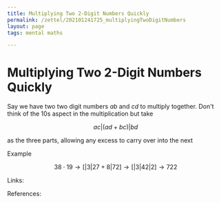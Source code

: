 ```yaml
---
title: Multiplying Two 2-Digit Numbers Quickly
permalink: /zettel/202101241725_multiplyingTwoDigitNumbers
layout: page
tags: mental maths

---
```

# Multiplying Two 2-Digit Numbers Quickly

Say we have two two digit numbers $ab$ and $cd$ to multiply together. Don't think of the 10s aspect in the multiplication but take 

$$
ac | (ad + bc) | bd 
$$

as the three parts, allowing any excess to carry over into the next

Example

$$38 \cdot 19 \rightarrow \big[ | 3 | 27+8 | 72 \big] \rightarrow \big[ | 3 | 42 | 2 \big] \rightarrow 722$$

Links: 

References: 

